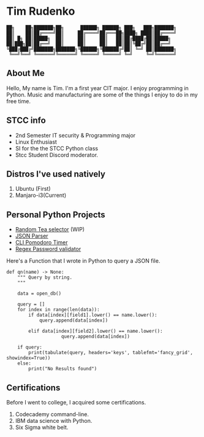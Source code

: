 # Tim Rudenko
```
██╗    ██╗███████╗██╗      ██████╗ ██████╗ ███╗   ███╗███████╗
██║    ██║██╔════╝██║     ██╔════╝██╔═══██╗████╗ ████║██╔════╝
██║ █╗ ██║█████╗  ██║     ██║     ██║   ██║██╔████╔██║█████╗  
██║███╗██║██╔══╝  ██║     ██║     ██║   ██║██║╚██╔╝██║██╔══╝  
╚███╔███╔╝███████╗███████╗╚██████╗╚██████╔╝██║ ╚═╝ ██║███████╗
 ╚══╝╚══╝ ╚══════╝╚══════╝ ╚═════╝ ╚═════╝ ╚═╝     ╚═╝╚══════╝
```

## About Me 
Hello, My name is Tim. I'm a first year CIT major. 
I enjoy programming in Python.
Music and manufacturing are some of the things I enjoy to do in my free time.

## STCC info
- 2nd Semester IT security & Programming major 
- Linux Enthusiast
- SI for the the STCC Python class 
- Stcc Student Discord moderator.

## Distros I've used natively
1. Ubuntu (First)
2. Manjaro-i3(Current)

## Personal Python Projects
- [Random Tea selector](https://github.com/TRudenko22/CTT) (WIP)
- [JSON Parser](https://github.com/TRudenko22/whySQL)
- [CLI Pomodoro Timer](https://github.com/TRudenko22/Doro)
- [Regex Password validator](https://github.com/TRudenko22/passValidate)

Here's a Function that I wrote in Python to query a JSON file.
```
def qn(name) -> None:
    """ Query by string.
    """
    
    data = open_db()

    query = []
    for index in range(len(data)):
        if data[index][field1].lower() == name.lower():
            query.append(data[index])

        elif data[index][field2].lower() == name.lower():
                    query.append(data[index])

    if query:
        print(tabulate(query, headers='keys', tablefmt='fancy_grid', showindex=True))
    else:
        print("No Results found")
```


## Certifications
Before I went to college, I acquired some certifications.

1. Codecademy command-line.
2. IBM data science with Python.
3. Six Sigma white belt.

